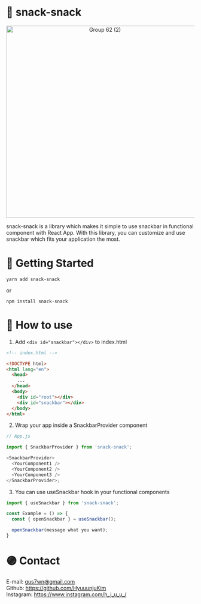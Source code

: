 # 🍪 snack-snack
<p align="center">
  <img width="512" alt="Group 62 (2)" src="https://user-images.githubusercontent.com/43339385/135998215-1e66d9ff-ec42-4686-988a-3c2368f8972b.png" />
</p>

snack-snack is a library which makes it simple to use snackbar in functional component with React App. With this library, you can customize and use snackbar which fits your application the most.

# 🧩 Getting Started

```
yarn add snack-snack
```

or

```
npm install snack-snack
```

# 🎨 How to use

1. Add `<div id="snackbar"></div>` to index.html

```html
<!-- index.html -->

<!DOCTYPE html>
<html lang="en">
  <head>
    ...
  </head>
  <body>
    <div id="root"></div>
    <div id="snackbar"></div>
  </body>
</html>
```

2. Wrap your app inside a SnackbarProvider component

```js
// App.js

import { SnackbarProvider } from 'snack-snack';

<SnackbarProvider>
  <YourComponent1 />
  <YourComponent2 />
  <YourComponent3 />
</SnackbarProvider>;
```

3. You can use useSnackbar hook in your functional components

```js
import { useSnackbar } from 'snack-snack';

const Example = () => {
  const { openSnackbar } = useSnackbar();

  openSnackbar(message what you want);
}

```

# 🟣 Contact

E-mail: gus7wn@gmail.com
<br />
Github: https://github.com/HyuuunjuKim
<br />
Instagram: https://www.instagram.com/h_j_u_u_/
